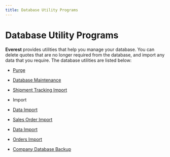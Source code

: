 ```yaml
---
title: Database Utility Programs
---
```


# Database Utility Programs


**Everest** provides utilities that  help you manage your database. You can delete quotes that are no longer  required from the database, and import any data that you require. The  database utilities are listed below:

- [Purge]({{site.utl_baseurl}}/db-utils/purge/purge_database_utility_content.html)
- [Database  Maintenance]({{site.utl_baseurl}}/db-utils/database-maintenance/database_maintenance_utility_content.html)
- [Shipment  Tracking Import]({{site.utl_baseurl}}/db-utils/shipment-tracking-import/shipment_tracking_import.html)


- Import


- [Data  Import]({{site.utl_baseurl}}/db-utils/data-import/data_import_wizard_utility_content.html)
- [Sales  Order Import]({{site.utl_baseurl}}/db-utils/so-import/yahoo_import_utility_content.html)


- [Data  Import]({{site.utl_baseurl}}/db-utils/data-import/data_import_wizard_utility_content.html)
- [Orders  Import]({{site.utl_baseurl}}/db-utils/so-import/yahoo_import_utility_content.html)
- [Company  Database Backup]({{site.utl_baseurl}}/db-utils/database-backup/housekeeping_utility_content.html)

